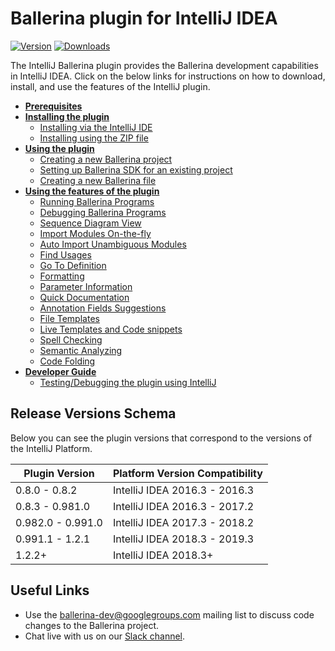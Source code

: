 
# Ballerina plugin for IntelliJ IDEA

[![Version](https://img.shields.io/jetbrains/plugin/v/9520-ballerina.svg)](https://plugins.jetbrains.com/plugin/9520-ballerina)
[![Downloads](https://img.shields.io/jetbrains/plugin/d/9520-ballerina.svg)](https://plugins.jetbrains.com/plugin/9520-ballerina)

The IntelliJ Ballerina plugin provides the Ballerina development capabilities in IntelliJ IDEA. Click on the below links for instructions on how to download, install, and use the features of the IntelliJ plugin.

- [**Prerequisites**](https://ballerina.io/learn/intellij-plugin/#prerequisites)
- [**Installing the plugin**](https://ballerina.io/learn/intellij-plugin/#installing-the-plugin)
    - [Installing via the IntelliJ IDE](https://ballerina.io/learn/intellij-plugin/#installing-via-the-intellij-ide)
    - [Installing using the ZIP file](https://ballerina.io/learn/intellij-plugin/#installing-using-the-zip-file)
- [**Using the plugin**](https://ballerina.io/learn/intellij-plugin/using-the-intellij-plugin/)
    - [Creating a new Ballerina project](https://ballerina.io/learn/intellij-plugin/using-the-intellij-plugin#creating-a-new-ballerina-project)
    - [Setting up Ballerina SDK for an existing project](https://ballerina.io/learn/intellij-plugin/using-the-intellij-plugin#setting-up-ballerina-sdk-for-an-existing-project)
    - [Creating a new Ballerina file](https://ballerina.io/learn/intellij-plugin/using-the-intellij-plugin/#creating-a-new-ballerina-file)
- [**Using the features of the plugin**](https://ballerina.io/learn/intellij-plugin/using-intellij-plugin-features/)
   - [Running Ballerina Programs](https://ballerina.io/learn/intellij-plugin/using-intellij-plugin-features#running-ballerina-programs)
    - [Debugging Ballerina Programs](https://ballerina.io/learn/intellij-plugin/using-intellij-plugin-features#debugging-ballerina-programs) 
    - [Sequence Diagram View](https://ballerina.io/learn/intellij-plugin/using-intellij-plugin-features#viewing-the-sequence-diagram)
    - [Import Modules On-the-fly](https://ballerina.io/learn/intellij-plugin/using-intellij-plugin-features#importing-modules-on-the-fly)
    - [Auto Import Unambiguous Modules](https://ballerina.io/learn/intellij-plugin/using-intellij-plugin-features#importing-unambiguous-modules)
    - [Find Usages](https://ballerina.io/learn/intellij-plugin/using-intellij-plugin-features#finding-usage)
    - [Go To Definition](https://ballerina.io/learn/intellij-plugin/using-intellij-plugin-features#viewing-definitions)
    - [Formatting](https://ballerina.io/learn/intellij-plugin/using-intellij-plugin-features#formatting-ballerina-codes)
    - [Parameter Information](https://ballerina.io/learn/intellij-plugin/using-intellij-plugin-features#viewing-details-of-parameters)
    - [Quick Documentation](https://ballerina.io/learn/intellij-plugin/using-intellij-plugin-features#viewing-documentation)
    - [Annotation Fields Suggestions](https://ballerina.io/learn/intellij-plugin/using-intellij-plugin-features#adding-annotation-fields-via-suggestions)
    - [File Templates](https://ballerina.io/learn/intellij-plugin/using-intellij-plugin-features#using-file-templates)
    - [Live Templates and Code snippets](https://ballerina.io/learn/intellij-plugin/using-intellij-plugin-features#using-code-snippet-templates)
    - [Spell Checking](https://ballerina.io/learn/intellij-plugin/using-intellij-plugin-features#checking-spellings)
    - [Semantic Analyzing](https://ballerina.io/learn/intellij-plugin/using-intellij-plugin-features#analyzing-semantics)
    - [Code Folding](https://ballerina.io/learn/intellij-plugin/using-intellij-plugin-features#code-folding) 
- [**Developer Guide**]((https://ballerina.io/learn/intellij-plugin/#developer-guide))
    - [Testing/Debugging the plugin using IntelliJ](https://ballerina.io/learn/intellij-plugin/using-intellij-plugin-features#testing/debugging-the-plugin-using-intellij)

## Release Versions Schema

Below you can see the plugin versions that correspond to the versions of the IntelliJ Platform.

| Plugin Version | Platform Version Compatibility |
|--- | --- |
| 0.8.0 - 0.8.2 | IntelliJ IDEA 2016.3 - 2016.3 |
| 0.8.3 - 0.981.0 | IntelliJ IDEA 2016.3 - 2017.2  |
| 0.982.0 - 0.991.0 | IntelliJ IDEA 2017.3 - 2018.2 |
| 0.991.1 - 1.2.1 | IntelliJ IDEA 2018.3 - 2019.3 |
| 1.2.2+ | IntelliJ IDEA 2018.3+ |

## Useful Links
* Use the ballerina-dev@googlegroups.com mailing list to discuss code changes to the Ballerina project.
* Chat live with us on our [Slack channel](https://ballerina.io/open-source/slack/).